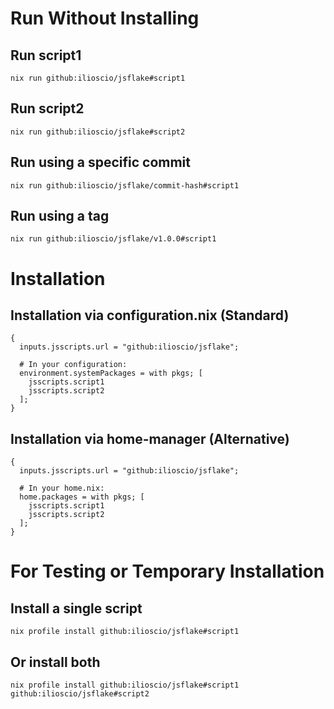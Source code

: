 # Run Without Installing

## Run script1
```
nix run github:ilioscio/jsflake#script1
```

## Run script2
```
nix run github:ilioscio/jsflake#script2
```

## Run using a specific commit
```
nix run github:ilioscio/jsflake/commit-hash#script1
```

## Run using a tag
```
nix run github:ilioscio/jsflake/v1.0.0#script1
```

# Installation

## Installation via configuration.nix (Standard)
```
{
  inputs.jsscripts.url = "github:ilioscio/jsflake";
  
  # In your configuration:
  environment.systemPackages = with pkgs; [
    jsscripts.script1
    jsscripts.script2
  ];
}
```

## Installation via home-manager (Alternative)
```
{
  inputs.jsscripts.url = "github:ilioscio/jsflake";
  
  # In your home.nix:
  home.packages = with pkgs; [
    jsscripts.script1
    jsscripts.script2
  ];
}
```

# For Testing or Temporary Installation

## Install a single script
```
nix profile install github:ilioscio/jsflake#script1
```

## Or install both
```
nix profile install github:ilioscio/jsflake#script1 github:ilioscio/jsflake#script2
```

